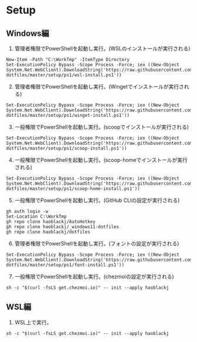 # Setup
## Windows編
1. 管理者権限でPowerShellを起動し実行。(WSLのインストールが実行される)
```
New-Item -Path "C:\WorkTmp" -ItemType Directory
Set-ExecutionPolicy Bypass -Scope Process -Force; iex ((New-Object System.Net.WebClient).DownloadString('https://raw.githubusercontent.com/haoblackj/_windows11-dotfiles/master/setup/ps1/wsl-install.ps1'))
```
2. 管理者権限でPowerShellを起動し実行。(Wingetでインストールが実行される)
```
Set-ExecutionPolicy Bypass -Scope Process -Force; iex ((New-Object System.Net.WebClient).DownloadString('https://raw.githubusercontent.com/haoblackj/_windows11-dotfiles/master/setup/ps1/winget-install.ps1'))
```
3. 一般権限でPowerShellを起動し実行。(scoopでインストールが実行される)
```
Set-ExecutionPolicy Bypass -Scope Process -Force; iex ((New-Object System.Net.WebClient).DownloadString('https://raw.githubusercontent.com/haoblackj/_windows11-dotfiles/master/setup/ps1/scoop-install.ps1'))
```
4. 一般権限でPowerShellを起動し実行。(scoop-homeでインストールが実行される)
```
Set-ExecutionPolicy Bypass -Scope Process -Force; iex ((New-Object System.Net.WebClient).DownloadString('https://raw.githubusercontent.com/haoblackj/_windows11-dotfiles/master/setup/ps1/scoop-home-install.ps1'))
```

5. 一般権限でPowerShellを起動し実行。(GitHub CLIの設定が実行される)
```
gh auth login -w
Set-Location C:\WorkTmp
gh repo clone haoblackj/AutoHotkey
gh repo clone haoblackj/_windows11-dotfiles
gh repo clone haoblackj/dotfiles
```

6. 管理者権限でPowerShellを起動し実行。(フォントの設定が実行される)
```
Set-ExecutionPolicy Bypass -Scope Process -Force; iex ((New-Object System.Net.WebClient).DownloadString('https://raw.githubusercontent.com/haoblackj/_windows11-dotfiles/master/setup/ps1/font-install.ps1'))
```

7. 一般権限でPowerShellを起動し実行。(chezmoiの設定が実行される)
```
sh -c "$(curl -fsLS get.chezmoi.io)" -- init --apply haoblackj
```

## WSL編
1. WSL上で実行。
```
sh -c "$(curl -fsLS get.chezmoi.io)" -- init --apply haoblackj
```
